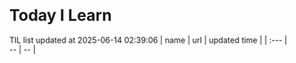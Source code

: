 # Today I Learn 
TIL list updated at 2025-06-14 02:39:06
| name | url | updated time |
| :--- | -- | -- |

